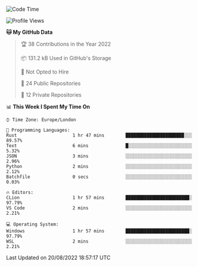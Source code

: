 <!--START_SECTION:waka-->
![Code Time](http://img.shields.io/badge/Code%20Time-221%20hrs%2048%20mins-blue)

![Profile Views](http://img.shields.io/badge/Profile%20Views-0-blue)

**🐱 My GitHub Data** 

> 🏆 38 Contributions in the Year 2022
 > 
> 📦 131.2 kB Used in GitHub's Storage 
 > 
> 🚫 Not Opted to Hire
 > 
> 📜 24 Public Repositories 
 > 
> 🔑 12 Private Repositories  
 > 
📊 **This Week I Spent My Time On** 

```text
⌚︎ Time Zone: Europe/London

💬 Programming Languages: 
Rust                     1 hr 47 mins        ██████████████████████░░░   89.57% 
Text                     6 mins              █░░░░░░░░░░░░░░░░░░░░░░░░   5.32% 
JSON                     3 mins              ░░░░░░░░░░░░░░░░░░░░░░░░░   2.96% 
Python                   2 mins              ░░░░░░░░░░░░░░░░░░░░░░░░░   2.12% 
Batchfile                0 secs              ░░░░░░░░░░░░░░░░░░░░░░░░░   0.03%

🔥 Editors: 
CLion                    1 hr 57 mins        ████████████████████████░   97.79% 
VS Code                  2 mins              ░░░░░░░░░░░░░░░░░░░░░░░░░   2.21%

💻 Operating System: 
Windows                  1 hr 57 mins        ████████████████████████░   97.79% 
WSL                      2 mins              ░░░░░░░░░░░░░░░░░░░░░░░░░   2.21%

```


 Last Updated on 20/08/2022 18:57:17 UTC
<!--END_SECTION:waka-->
